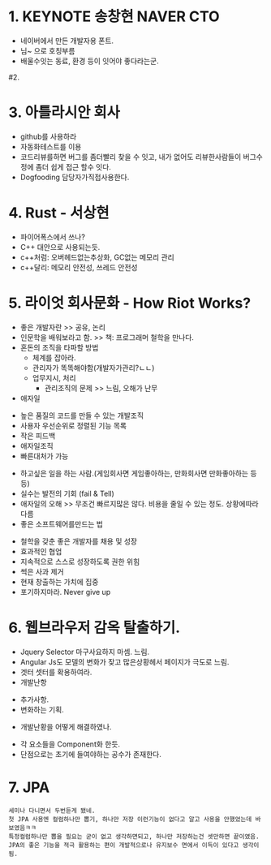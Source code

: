 # 1. KEYNOTE 송창현 NAVER CTO
- 네이버에서 만든 개발자용 폰트.
- 님~ 으로 호칭부름
- 배울수잇는 동료, 환경 등이 잇어야 좋다라는군.

#2.

# 3. 아틀라시안 회사
- github를 사용하라
- 자동화테스트를 이용
- 코드리뷰를하면 버그를 좀더빨리 찾을 수 잇고,  내가 없어도 리뷰한사람들이 버그수정에 좀더 쉽게 접근 할수 잇다.
- Dogfooding 담당자가직접사용한다.

# 4. Rust - 서상현
- 파이어폭스에서 쓰나?
- C++ 대안으로 사용되는듯.
- c++처럼: 오버헤드없는추상화, GC없는 메모리 관리
- c++달리: 메모리 안전성, 쓰레드 안전성

# 5. 라이엇 회사문화 -  How Riot Works?
- 좋은 개발자란 >> 공유, 논리
- 인문학을 배워보라고 함. >> 책: 프로그래머 철학을 만나다.
- 혼돈의 조직을 타파할 방법
  *  체계를 잡아라.
  * 관리자가 똑똑해야함(개발자가관리?ㄴㄴ)
  * 업무지시, 처리
    * 관리조직의 문제 >> 느림, 오해가 난무
- 애자일
 * 높은 품질의 코드를 만들 수 있는 개발조직
 * 사용자 우선순위로 정렬된 기능 목록
 * 작은 피드백
 * 애자일조직
  * 빠른대처가 가능
- 하고싶은 일을 하는 사람.(게임회사면 게임좋아하는, 만화회사면 만화좋아하는 등등)
- 실수는 발전의 기회 (fail & Tell)
- 애자일의 오해 >> 무조건 빠르지많은 않다. 비용을 줄일 수 있는 정도. 상황에따라 다름
- 좋은 소프트웨어를만드는 법
 * 철학을 갖춘 좋은 개발자를 채용 및 성장
 * 효과적인 협업
 * 지속적으로 스스로 성장하도록 권한 위힘
 * 썩은 사과 제거
 * 현재 창출하는 가치에 집중
 * 포기하지마라. Never give up

# 6. 웹브라우저 감옥 탈출하기.
- Jquery Selector 마구사요하지 마셈. 느림.
- Angular Js도 모델의 변화가 잦고 많은상황헤서 페이지가 극도로 느림.
- 겟터 셋터를 확용하여라.
- 개발난항
 * 추가사항.
 * 변화하는 기획.
- 개발난황을 어떻게 해결하였나.
 * 각 요소들을 Component화 한듯.
 * 단점으로는 초기에 들여야하는 공수가 존재한다.

# 7. JPA
    세미나 다니면서 두번듣게 됐네.
    첫 JPA 사용엔 컬럼하나만 뽑기, 하나만 저장 이런기능이 없다고 알고 사용을 안했었는데 바보였음ㅋㅋ
    특정컬럼하나만 뽑을 필요는 굳이 없고 생각하면되고, 하나만 저장하는건 셋만하면 끝이였음.
    JPA의 좋은 기능을 적극 활용하는 편이 개발적으로나 유지보수 면에서 이득이 있다고 생각이 됨.
